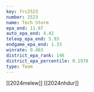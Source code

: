 ```yaml
---
key: frc2523
number: 2523
name: Tech Storm
epa_end: 11.67
auto_epa_end: 4.42
teleop_epa_end: 5.93
endgame_epa_end: 1.33
winrate: 0.463
district_epa_rank: 146
district_epa_percentile: 0.1978
type: Team
---
```

[[2024melew]]
[[2024nhdur]]
